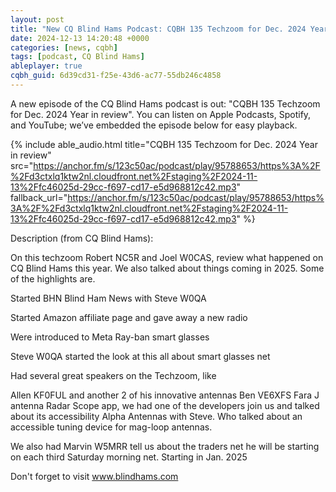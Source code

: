 ```yaml
---
layout: post
title: "New CQ Blind Hams Podcast: CQBH 135 Techzoom for Dec. 2024 Year in review"
date: 2024-12-13 14:20:48 +0000
categories: [news, cqbh]
tags: [podcast, CQ Blind Hams]
ableplayer: true
cqbh_guid: 6d39cd31-f25e-43d6-ac77-55db246c4858
---
```


A new episode of the CQ Blind Hams podcast is out: "CQBH 135 Techzoom for Dec. 2024 Year in review". You can listen on Apple Podcasts, Spotify, and YouTube; we’ve embedded the episode below for easy playback.

{% include able_audio.html title="CQBH 135 Techzoom for Dec. 2024 Year in review" src="https://anchor.fm/s/123c50ac/podcast/play/95788653/https%3A%2F%2Fd3ctxlq1ktw2nl.cloudfront.net%2Fstaging%2F2024-11-13%2Ffc46025d-29cc-f697-cd17-e5d968812c42.mp3" fallback_url="https://anchor.fm/s/123c50ac/podcast/play/95788653/https%3A%2F%2Fd3ctxlq1ktw2nl.cloudfront.net%2Fstaging%2F2024-11-13%2Ffc46025d-29cc-f697-cd17-e5d968812c42.mp3" %}

Description (from CQ Blind Hams):

<p>On this techzoom Robert NC5R and Joel W0CAS, review what happened on CQ Blind Hams this year. We also talked about things coming in 2025. Some of the highlights are.

Started BHN Blind Ham News with Steve W0QA

Started Amazon affiliate page and gave away a new radio

Were introduced to Meta Ray-ban smart glasses

Steve W0QA started the look at this all about smart glasses net

Had several great speakers on the Techzoom, like

Allen KF0FUL and another 2 of his innovative antennas
Ben VE6XFS Fara J antenna
Radar Scope app, we had one of the developers join us and talked about its accessibility
Alpha Antennas with Steve. Who talked about an accessible tuning device for mag-loop antennas.

We also had Marvin W5MRR tell us about the traders net he will be starting on each third Saturday morning net. Starting in Jan. 2025

Don't forget to visit www.blindhams.com</p>
